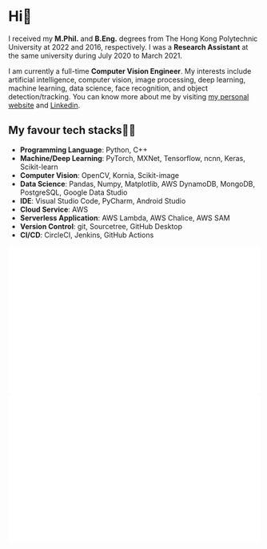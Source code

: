 # Hi👋

I received my **M.Phil.** and **B.Eng.** degrees from The Hong Kong Polytechnic University at 2022 and 2016, respectively. I was a **Research Assistant** at the same university during July 2020 to March 2021. 

I am currently a full-time **Computer Vision Engineer**. My interests include artificial intelligence, computer vision, image processing, deep learning, machine learning, data science, face recognition, and object detection/tracking. You can know more about me by visiting [my personal website](https://johnnysclai.com/) and [Linkedin](https://www.linkedin.com/in/johnnysclai/).

## My favour tech stacks🧑‍💻
- **Programming Language**: Python, C++
- **Machine/Deep Learning**: PyTorch, MXNet, Tensorflow, ncnn, Keras, Scikit-learn
- **Computer Vision**: OpenCV, Kornia, Scikit-image
- **Data Science**: Pandas, Numpy, Matplotlib, AWS DynamoDB, MongoDB, PostgreSQL, Google Data Studio
- **IDE**: Visual Studio Code, PyCharm, Android Studio
- **Cloud Service**: AWS
- **Serverless Application**: AWS Lambda, AWS Chalice, AWS SAM
- **Version Control**: git, Sourcetree, GitHub Desktop
- **CI/CD**: CircleCI, Jenkins, GitHub Actions

[![](https://github.com/johnnysclai/github-stats/blob/master/generated/overview.svg)](https://github.com/johnnysclai)
[![](https://github.com/johnnysclai/github-stats/blob/master/generated/languages.svg)](https://github.com/johnnysclai)
